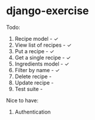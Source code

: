 # django-exercise

Todo:
1. Recipe model - ✓
2. View list of recipes - ✓
3. Put a recipe - ✓
4. Get a single recipe - ✓ 
5. Ingredients model - ✓ 
6. Filter by name - ✓ 
7. Delete recipe - 
8. Update recipe -
9. Test suite - 


Nice to have:
1. Authentication
